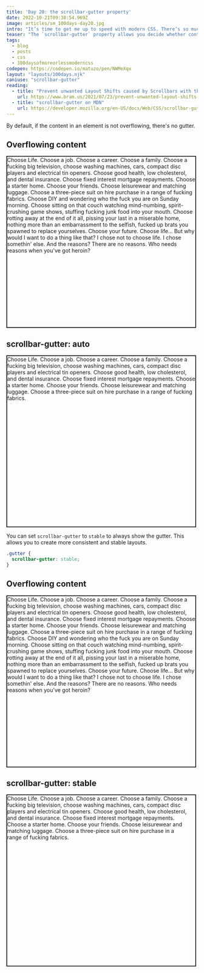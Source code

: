 ```yaml
---
title: 'Day 20: the scrollbar-gutter property'
date: 2022-10-21T09:38:54.969Z
image: articles/sm_100days-day20.jpg
intro: "It’s time to get me up to speed with modern CSS. There’s so much new in CSS that I know too little about. To change that I’ve started [#100DaysOfMoreOrLessModernCSS](/blog/2022/100-days-of-more-or-less-modern-css/). Why more or less modern CSS? Because some topics will be about cutting-edge features, while other stuff has been around for quite a while already, but I just have little to no experience with it."
teaser: "The `scrollbar-gutter` property allows you decide whether content within an element fills the total available space or if it stops at the scrollbar gutter. The scrollbar gutter is the space between the inner border edge and the outer padding edge of an element used by the scrollbar."
tags:
  - blog
  - posts
  - css
  - 100daysofmoreorlessmoderncss
codepen: https://codepen.io/matuzo/pen/NWMeXqx
layout: "layouts/100days.njk"
caniuse: "scrollbar-gutter"
reading:
  - title: "Prevent unwanted Layout Shifts caused by Scrollbars with the scrollbar-gutter CSS property"
    url: https://www.bram.us/2021/07/23/prevent-unwanted-layout-shifts-caused-by-scrollbars-with-the-scrollbar-gutter-css-property/
  - title: "scrollbar-gutter on MDN"
    url: https://developer.mozilla.org/en-US/docs/Web/CSS/scrollbar-gutter
---
```

By default, if the content in an element is not overflowing, there's no gutter.
<style>
.div {
  width: min(100%, 31rem);
  height: 28rem;
  overflow: auto;
  border: 2px solid;
}

.gutter {
  scrollbar-gutter: stable;
}
</style>

<h2>Overflowing content</h2>
<div class="div">
Choose Life. Choose a job. Choose a career. Choose a family. Choose a fucking big television, choose washing machines, cars, compact disc players and electrical tin openers. Choose good health, low cholesterol, and dental insurance. Choose fixed interest mortgage repayments. Choose a starter home. Choose your friends. Choose leisurewear and matching luggage. Choose a three-piece suit on hire purchase in a range of fucking fabrics. Choose DIY and wondering who the fuck you are on Sunday morning. Choose sitting on that couch watching mind-numbing, spirit-crushing game shows, stuffing fucking junk food into your mouth. Choose rotting away at the end of it all, pissing your last in a miserable home, nothing more than an embarrassment to the selfish, fucked up brats you spawned to replace yourselves. Choose your future. Choose life... But why would I want to do a thing like that? I chose not to choose life. I chose somethin' else. And the reasons? There are no reasons. Who needs reasons when you've got heroin? 
</div>

<h2>scrollbar-gutter: auto</h2>
<div class="div">
Choose Life. Choose a job. Choose a career. Choose a family. Choose a fucking big television, choose washing machines, cars, compact disc players and electrical tin openers. Choose good health, low cholesterol, and dental insurance. Choose fixed interest mortgage repayments. Choose a starter home. Choose your friends. Choose leisurewear and matching luggage. Choose a three-piece suit on hire purchase in a range of fucking fabrics. 
</div>

You can set `scrollbar-gutter` to `stable` to always show the gutter. This allows you to create more consistent and stable layouts.

```css
.gutter {
  scrollbar-gutter: stable;
}
```

<h2>Overflowing content</h2>
<div class="div">
Choose Life. Choose a job. Choose a career. Choose a family. Choose a fucking big television, choose washing machines, cars, compact disc players and electrical tin openers. Choose good health, low cholesterol, and dental insurance. Choose fixed interest mortgage repayments. Choose a starter home. Choose your friends. Choose leisurewear and matching luggage. Choose a three-piece suit on hire purchase in a range of fucking fabrics. Choose DIY and wondering who the fuck you are on Sunday morning. Choose sitting on that couch watching mind-numbing, spirit-crushing game shows, stuffing fucking junk food into your mouth. Choose rotting away at the end of it all, pissing your last in a miserable home, nothing more than an embarrassment to the selfish, fucked up brats you spawned to replace yourselves. Choose your future. Choose life... But why would I want to do a thing like that? I chose not to choose life. I chose somethin' else. And the reasons? There are no reasons. Who needs reasons when you've got heroin? 
</div>

<h2>scrollbar-gutter: stable</h2>
<div class="gutter div">
Choose Life. Choose a job. Choose a career. Choose a family. Choose a fucking big television, choose washing machines, cars, compact disc players and electrical tin openers. Choose good health, low cholesterol, and dental insurance. Choose fixed interest mortgage repayments. Choose a starter home. Choose your friends. Choose leisurewear and matching luggage. Choose a three-piece suit on hire purchase in a range of fucking fabrics. 
</div>